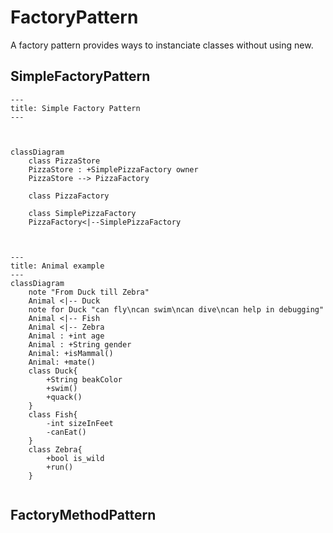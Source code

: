 # FactoryPattern 
A factory pattern provides ways to instanciate classes without using new. 

## SimpleFactoryPattern
```mermaid
---
title: Simple Factory Pattern
---



classDiagram
    class PizzaStore
    PizzaStore : +SimplePizzaFactory owner
    PizzaStore --> PizzaFactory

    class PizzaFactory

    class SimplePizzaFactory
    PizzaFactory<|--SimplePizzaFactory

```

```mermaid


---
title: Animal example
---
classDiagram
    note "From Duck till Zebra"
    Animal <|-- Duck
    note for Duck "can fly\ncan swim\ncan dive\ncan help in debugging"
    Animal <|-- Fish
    Animal <|-- Zebra
    Animal : +int age
    Animal : +String gender
    Animal: +isMammal()
    Animal: +mate()
    class Duck{
        +String beakColor
        +swim()
        +quack()
    }
    class Fish{
        -int sizeInFeet
        -canEat()
    }
    class Zebra{
        +bool is_wild
        +run()
    }


```

## FactoryMethodPattern
